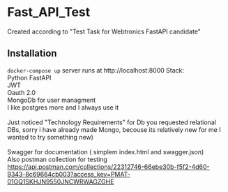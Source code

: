 # Fast_API_Test

Created according to "Test Task for Webtronics FastAPI candidate"

## Installation
<code>docker-compose up</code>
server runs at http://localhost:8000
Stack:<br />
Python FastAPI<br />
JWT<br />
Oauth 2.0<br />
MongoDb for user managment <br />
I like postgres more and I always use it<br /><br />
Just noticed "Technology Requirements" for Db you requested relational DBs, sorry i have already made Mongo, becouse its relatively new for me I wanted to try something new)
<br /><br />Swagger for documentation ( simplem index.html and swagger.json)<br />
Also postman collection for testing<br />
https://api.postman.com/collections/22312746-66ebe30b-f5f2-4d60-9343-8c69664cb003?access_key=PMAT-01GQ1SKHJN9550JNCWRWAGZGHE